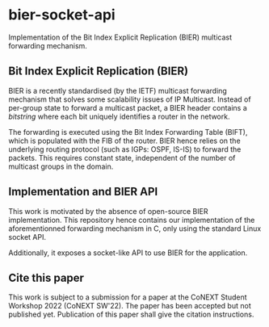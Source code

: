 # bier-socket-api

Implementation of the Bit Index Explicit Replication (BIER) multicast forwarding mechanism.

## Bit Index Explicit Replication (BIER)

BIER is a recently standardised (by the IETF) multicast forwarding mechanism that solves some scalability issues of IP Multicast. Instead of per-group state to forward a multicast packet, a BIER header contains a *bitstring* where each bit uniquely identifies a router in the network.

The forwarding is executed using the Bit Index Forwarding Table (BIFT), which is populated with the FIB of the router. BIER hence relies on the underlying routing protocol (such as IGPs: OSPF, IS-IS) to forward the packets. This requires constant state, independent of the number of multicast groups in the domain.

## Implementation and BIER API

This work is motivated by the absence of open-source BIER implementation. This repository hence contains our implementation of the aforementionned forwarding mechanism in C, only using the standard Linux socket API.

Additionally, it exposes a socket-like API to use BIER for the application.

## Cite this paper

This work is subject to a submission for a paper at the CoNEXT Student Workshop 2022 (CoNEXT SW'22). The paper has been accepted but not published yet. Publication of this paper shall give the citation instructions.
